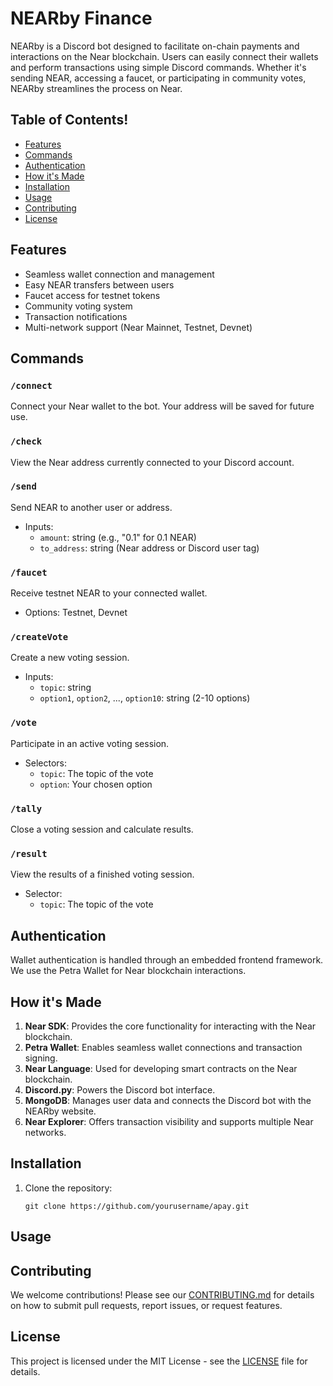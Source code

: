 # NEARby Finance

NEARby is a Discord bot designed to facilitate on-chain payments and interactions on the Near blockchain. Users can easily connect their wallets and perform transactions using simple Discord commands. Whether it's sending NEAR, accessing a faucet, or participating in community votes, NEARby streamlines the process on Near.


## Table of Contents!

- [Features](#features)
- [Commands](#commands)
- [Authentication](#authentication)
- [How it's Made](#how-its-made)
- [Installation](#installation)
- [Usage](#usage)
- [Contributing](#contributing)
- [License](#license)

## Features

- Seamless wallet connection and management
- Easy NEAR transfers between users
- Faucet access for testnet tokens
- Community voting system
- Transaction notifications
- Multi-network support (Near Mainnet, Testnet, Devnet)

## Commands

### `/connect`
Connect your Near wallet to the bot. Your address will be saved for future use.

### `/check`
View the Near address currently connected to your Discord account.

### `/send`
Send NEAR to another user or address.
- Inputs:
  - `amount`: string (e.g., "0.1" for 0.1 NEAR)
  - `to_address`: string (Near address or Discord user tag)

### `/faucet`
Receive testnet NEAR to your connected wallet.
- Options: Testnet, Devnet

### `/createVote`
Create a new voting session.
- Inputs:
  - `topic`: string
  - `option1`, `option2`, ..., `option10`: string (2-10 options)

### `/vote`
Participate in an active voting session.
- Selectors:
  - `topic`: The topic of the vote
  - `option`: Your chosen option

### `/tally`
Close a voting session and calculate results.

### `/result`
View the results of a finished voting session.
- Selector:
  - `topic`: The topic of the vote

## Authentication

Wallet authentication is handled through an embedded frontend framework. We use the Petra Wallet for Near blockchain interactions.

## How it's Made

1. **Near SDK**: Provides the core functionality for interacting with the Near blockchain.
2. **Petra Wallet**: Enables seamless wallet connections and transaction signing.
3. **Near Language**: Used for developing smart contracts on the Near blockchain.
4. **Discord.py**: Powers the Discord bot interface.
5. **MongoDB**: Manages user data and connects the Discord bot with the NEARby website.
6. **Near Explorer**: Offers transaction visibility and supports multiple Near networks.

## Installation

1. Clone the repository:
   ```
   git clone https://github.com/yourusername/apay.git
   ```

## Usage



## Contributing

We welcome contributions! Please see our [CONTRIBUTING.md](CONTRIBUTING.md) for details on how to submit pull requests, report issues, or request features.

## License

This project is licensed under the MIT License - see the [LICENSE](LICENSE) file for details.
